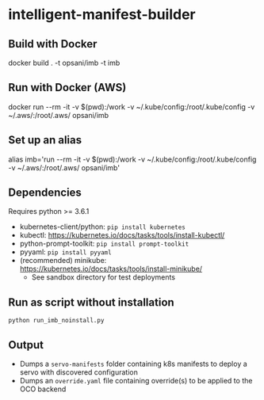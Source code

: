 # intelligent-manifest-builder

## Build with Docker

docker build . -t opsani/imb -t imb

## Run with Docker (AWS)

docker run --rm -it -v $(pwd):/work -v ~/.kube/config:/root/.kube/config -v ~/.aws/:/root/.aws/ opsani/imb

## Set up an alias

alias imb='run --rm -it -v \$(pwd):/work -v ~/.kube/config:/root/.kube/config -v ~/.aws/:/root/.aws/ opsani/imb'

## Dependencies

Requires python >= 3.6.1

- kubernetes-client/python: `pip install kubernetes`
- kubectl: <https://kubernetes.io/docs/tasks/tools/install-kubectl/>
- python-prompt-toolkit: `pip install prompt-toolkit`
- pyyaml: `pip install pyyaml`
- (recommended) minikube: <https://kubernetes.io/docs/tasks/tools/install-minikube/>
  - See sandbox directory for test deployments

## Run as script without installation

`python run_imb_noinstall.py`

## Output

- Dumps a `servo-manifests` folder containing k8s manifests to deploy a servo with discovered configuration
- Dumps an `override.yaml` file containing override(s) to be applied to the OCO backend
